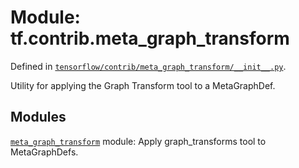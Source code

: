 <div itemscope itemtype="http://developers.google.com/ReferenceObject">
<meta itemprop="name" content="tf.contrib.meta_graph_transform" />
</div>

# Module: tf.contrib.meta_graph_transform



Defined in [`tensorflow/contrib/meta_graph_transform/__init__.py`](https://www.tensorflow.org/code/tensorflow/contrib/meta_graph_transform/__init__.py).

Utility for applying the Graph Transform tool to a MetaGraphDef.

## Modules

[`meta_graph_transform`](../../tf/contrib/meta_graph_transform/meta_graph_transform.md) module: Apply graph_transforms tool to MetaGraphDefs.


